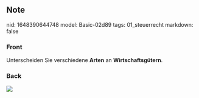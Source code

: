 ## Note
nid: 1648390644748
model: Basic-02d89
tags: 01_steuerrecht
markdown: false

### Front
Unterscheiden Sie verschiedene <b>Arten</b> an
<b>Wirtschaftsgütern</b>.

### Back
<img src="paste-094d73a4b6cc0c20265d21ff5e4ea5b46fc6be4a.jpg">

